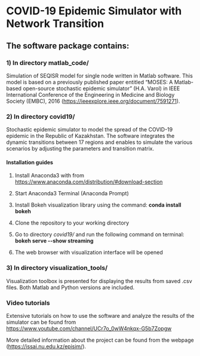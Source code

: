 # COVID-19 Epidemic Simulator with Network Transition

## The software package contains:

### 1) In directory matlab_code/ 
Simulation of SEQISR model for single node written in Matlab software. This model is based on a previously published paper entitled “MOSES: A Matlab-based open-source stochastic epidemic simulator” (H.A. Varol) in IEEE International Conference of the Engineering in Medicine and Biology Society (EMBC), 2016 (https://ieeexplore.ieee.org/document/7591271).

### 2) In directory covid19/
Stochastic epidemic simulator to model the spread of the COVID-19 epidemic in the Republic of Kazakhstan. The software integrates the dynamic transitions between 17 regions and enables to simulate the various scenarios by adjusting the parameters and transition matrix.


#### Installation guides

1) Install Anaconda3 with from https://www.anaconda.com/distribution/#download-section

2) Start Anaconda3 Terminal (Anaconda Prompt)

3) Install Bokeh visualization library using the command: **conda install bokeh**

4) Clone the repository to your working directory

5) Go to directory *covid19/* and run the following command on terminal: **bokeh serve --show streaming**

6) The web browser with visualization interface will be opened

### 3) In directory visualization_tools/

Visualization toolbox is presented for displaying the results from saved .csv files. Both Matlab and Python versions are included.

### Video tutorials

Extensive tutorials on how to use the software and analyze the results of the simulator can be found from https://www.youtube.com/channel/UCr7o_0wW4nkqx-G5b7Zopgw


More detailed information about the project can be found from the webpage (https://issai.nu.edu.kz/episim/).
